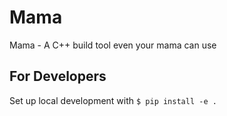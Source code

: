 # Mama
Mama - A C++ build tool even your mama can use


## For Developers
Set up local development with `$ pip install -e .`